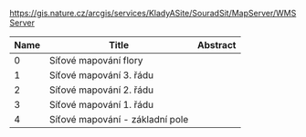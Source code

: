 https://gis.nature.cz/arcgis/services/KladyASite/SouradSit/MapServer/WMSServer

|Name|Title|Abstract|
|--|--|--|
|0|Síťové mapování flory||
|1|Síťové mapování 3. řádu||
|2|Síťové mapování 2. řádu||
|3|Síťové mapování 1. řádu||
|4|Síťové mapování - základní pole||
